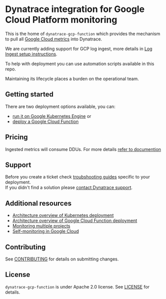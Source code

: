 # Dynatrace integration for Google Cloud Platform monitoring

This is the home of `dynatrace-gcp-function` which provides the mechanism to pull all [Google Cloud metrics](https://cloud.google.com/monitoring/api/metrics_gcp) into Dynatrace. 

We are currently adding support for GCP log ingest, more details in [Log Ingest setup instructions](LOGS-README.md).
  
To help with deployment you can use automation scripts available in this repo.

Maintaining its lifecycle places a burden on the operational team.


## Getting started
There are two deployment options available, you can:
- [run it on Google Kubernetes Engine](https://www.dynatrace.com/support/help/shortlink/deploy-k8) or 
- [deploy a Google Cloud Function](https://www.dynatrace.com/support/help/shortlink/deploy-gcp)


## Pricing
Ingested metrics will consume DDUs. For more details [refer to documention](https://www.dynatrace.com/support/help/reference/monitoring-consumption-calculation/#expand-gcp-service-monitoring-consumption-104)


## Support
Before you create a ticket check [troubshooting guides](https://www.dynatrace.com/support/help/shortlink/troubleshoot-gcp) specific to your deployment.  
If you didn't find a solution please [contact Dynatrace support](https://www.dynatrace.com/support/contact-support/). 


## Additional resources
- [Architecture overview of Kubernetes deployment](./docs/k8s.md)
- [Architecture overview of Google Cloud Function deployment](./docs/function.md)
- [Monitoring multiple projects](https://www.dynatrace.com/support/help/shortlink/monitor-gcp#monitor-multiple-gcp-projects)
- [Self-monitoring in Google Cloud](https://www.dynatrace.com/support/help/shortlink/troubleshoot-gcp#self-monitoring-metrics)


## Contributing

See [CONTRIBUTING](CONTRIBUTING.md) for details on submitting changes.

## License

`dynatrace-gcp-function` is under Apache 2.0 license. See [LICENSE](LICENSE.md) for details.